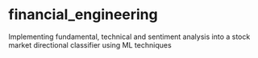 # financial_engineering
Implementing fundamental, technical and sentiment analysis into a stock market directional classifier using ML techniques
